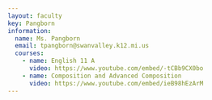```yaml
---
layout: faculty
key: Pangborn
information:
  name: Ms. Pangborn
  email: tpangborn@swanvalley.k12.mi.us
  courses:
    - name: English 11 A
      video: https://www.youtube.com/embed/-tCBb9CX0bo
    - name: Composition and Advanced Composition
      video: https://www.youtube.com/embed/ieB98hEzArM
---
```


